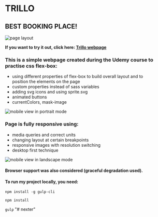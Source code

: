 # TRILLO 
## BEST BOOKING PLACE!

![page layout](github/trillo.jpg)


**If you want to try it out, click here: [Trillo webpage](https://ulakrawczyk.github.io/trillo/)**

### This is a simple webpage created during the Udemy course to practise css flex-box:
* using different properties of flex-box to build overall layout and to position the elements on the page
* custom properties instead of sass variables
* adding svg icons and using sprite.svg
* animated buttons
* currentColors, mask-image

![mobile view in portrait mode](github/trillo-mobile.jpg)



### Page is fully responsive using:
* media queries and correct units
* changing layout at certain breakpoints
* responsive images with resolution switching
* desktop first technique

![mobile view in landscape mode](github/trillo-mobile-2.jpg)

#### Browser support was also considered (graceful degradation used).

#### To run my project locally, you need:

`npm install -g gulp-cli`

`npm install`

`gulp`
"# nexter" 
